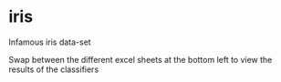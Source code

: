 # iris
Infamous iris data-set

Swap between the different excel sheets at the bottom left to view the results of the classifiers
